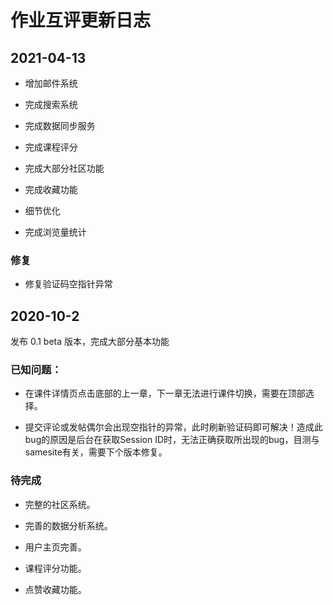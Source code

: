 # 作业互评更新日志

## 2021-04-13

- 增加邮件系统

- 完成搜索系统

- 完成数据同步服务

- 完成课程评分

- 完成大部分社区功能

- 完成收藏功能

- 细节优化

- 完成浏览量统计

### 修复

- 修复验证码空指针异常


## 2020-10-2

发布 0.1 beta 版本，完成大部分基本功能

### 已知问题：

- 在课件详情页点击底部的上一章，下一章无法进行课件切换，需要在顶部选择。

- 提交评论或发帖偶尔会出现空指针的异常，此时刷新验证码即可解决！造成此bug的原因是后台在获取Session ID时，无法正确获取所出现的bug，目测与samesite有关，需要下个版本修复。

### 待完成

- 完整的社区系统。

- 完善的数据分析系统。

- 用户主页完善。

- 课程评分功能。

- 点赞收藏功能。